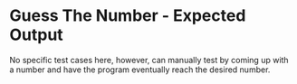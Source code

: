 # Guess The Number - Expected Output

No specific test cases here, however, can manually test by coming up with a number and have the program eventually reach the desired number.
